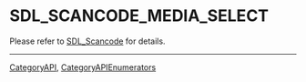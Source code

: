 # SDL_SCANCODE_MEDIA_SELECT

Please refer to [SDL_Scancode](SDL_Scancode) for details.

----
[CategoryAPI](CategoryAPI), [CategoryAPIEnumerators](CategoryAPIEnumerators)

